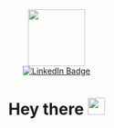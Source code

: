 <div id="header" align="center">
  <img src="https://media.giphy.com/media/RN8FdaB6T1bkkI5n4I/giphy.gif" width="100"/>
  <div id="badges">
    <a href="[your-linkedin-URL](https://www.linkedin.com/in/ignacio-gallo-1b8992191/?locale=en_US)">
      <img src="https://img.shields.io/badge/LinkedIn-blue?style=for-the-badge&logo=linkedin&logoColor=white" alt="LinkedIn Badge"/>
    </a>
   </div>

  <img src="https://komarev.com/ghpvc/?username=IgnacioGa&style=flat-square&color=blue" alt=""/>
  <h1>
    Hey there
    <img src="https://media.giphy.com/media/hvRJCLFzcasrR4ia7z/giphy.gif" width="30px"/>
  </h1>
 </div>
 
